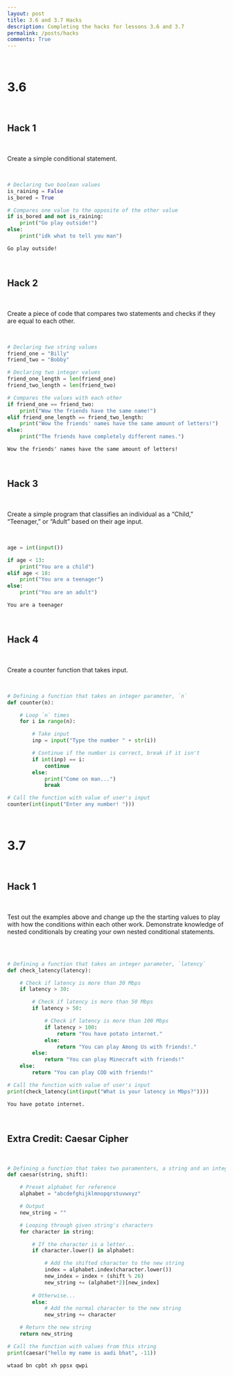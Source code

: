 ```yaml
---
layout: post
title: 3.6 and 3.7 Hacks
description: Completing the hacks for lessons 3.6 and 3.7
permalink: /posts/hacks
comments: True
---
```


<br>

# 3.6

<br>

## Hack 1

<br>

Create a simple conditional statement.

<br>


```python
# Declaring two boolean values
is_raining = False
is_bored = True

# Compares one value to the opposite of the other value
if is_bored and not is_raining:
    print("Go play outside!")
else:
    print("idk what to tell you man")
```

    Go play outside!


<br>

## Hack 2

<br>

Create a piece of code that compares two statements and checks if they are equal to each other.

<br>


```python
# Declaring two string values
friend_one = "Billy"
friend_two = "Bobby"

# Declaring two integer values
friend_one_length = len(friend_one)
friend_two_length = len(friend_two)

# Compares the values with each other
if friend_one == friend_two:
    print("Wow the friends have the same name!")
elif friend_one_length == friend_two_length:
    print("Wow the friends' names have the same amount of letters!")
else:
    print("The friends have completely different names.")
```

    Wow the friends' names have the same amount of letters!


<br>

## Hack 3

<br>

Create a simple program that classifies an individual as a “Child,” “Teenager,” or “Adult” based on their age input.

<br>


```python
age = int(input())

if age < 13:
    print("You are a child")
elif age < 18:
    print("You are a teenager")
else:
    print("You are an adult")
```

    You are a teenager


<br>

## Hack 4

<br>

Create a counter function that takes input.

<br>


```python
# Defining a function that takes an integer parameter, `n`
def counter(n):

    # Loop `n` times
    for i in range(n):

        # Take input
        inp = input("Type the number " + str(i))

        # Continue if the number is correct, break if it isn't
        if int(inp) == i:
            continue
        else:
            print("Come on man...")
            break

# Call the function with value of user's input
counter(int(input("Enter any number! ")))
```

<br>

# 3.7

<br>

## Hack 1

<br>

Test out the examples above and change up the the starting values to play with how the conditions within each other work.
Demonstrate knowledge of nested conditionals by creating your own nested conditional statements.

<br>


```python

# Defining a function that takes an integer parameter, `latency`
def check_latency(latency):

    # Check if latency is more than 30 Mbps
    if latency > 30:

        # Check if latency is more than 50 Mbps
        if latency > 50:

            # Check if latency is more than 100 Mbps
            if latency > 100:
                return "You have potato internet."
            else:
                return "You can play Among Us with friends!."
        else:
            return "You can play Minecraft with friends!"
    else:
        return "You can play COD with friends!"

# Call the function with value of user's input
print(check_latency(int(input("What is your latency in Mbps?"))))
```

    You have potato internet.


<br>

## Extra Credit: Caesar Cipher

<br>


```python
# Defining a function that takes two paramenters, a string and an integer
def caesar(string, shift):

    # Preset alphabet for reference
    alphabet = "abcdefghijklmnopqrstuvwxyz"

    # Output
    new_string = ""

    # Looping through given string's characters
    for character in string:

        # If the character is a letter...
        if character.lower() in alphabet:

            # Add the shifted character to the new string
            index = alphabet.index(character.lower())
            new_index = index + (shift % 26)
            new_string += (alphabet*2)[new_index]
        
        # Otherwise...
        else:
            # Add the normal character to the new string
            new_string += character

    # Return the new string
    return new_string

# Call the function with values from this string
print(caesar("hello my name is aadi bhat", -11))
```

    wtaad bn cpbt xh ppsx qwpi

